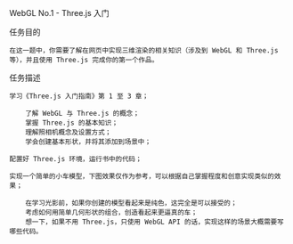 WebGL No.1 - Three.js 入门

任务目的

	在这一题中，你需要了解在网页中实现三维渲染的相关知识（涉及到 WebGL 和 Three.js 等），并且使用 Three.js 完成你的第一个作品。

任务描述

	学习《Three.js 入门指南》第 1 至 3 章；

		了解 WebGL 与 Three.js 的概念；
		掌握 Three.js 的基本知识；
		理解照相机概念及设置方式；
		学会创建基本形状，并将其添加到场景中；

	配置好 Three.js 环境，运行书中的代码；

	实现一个简单的小车模型，下图效果仅作为参考，可以根据自己掌握程度和创意实现类似的效果；

		在学习光影前，如果你创建的模型看起来是纯色，这完全是可以接受的；
		考虑如何用简单几何形状的组合，创造看起来更逼真的车；
		想一下，如果不用 Three.js，只使用 WebGL API 的话，实现这样的场景大概需要写哪些代码。